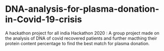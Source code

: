 # DNA-analysis-for-plasma-donation-in-Covid-19-crisis
A hackathon project for all india Hackathon 2020 : 
A group project made on the analysis of DNA of covid recovered patients and further macthing their protein content percentage to find the best match for plasma donation.
